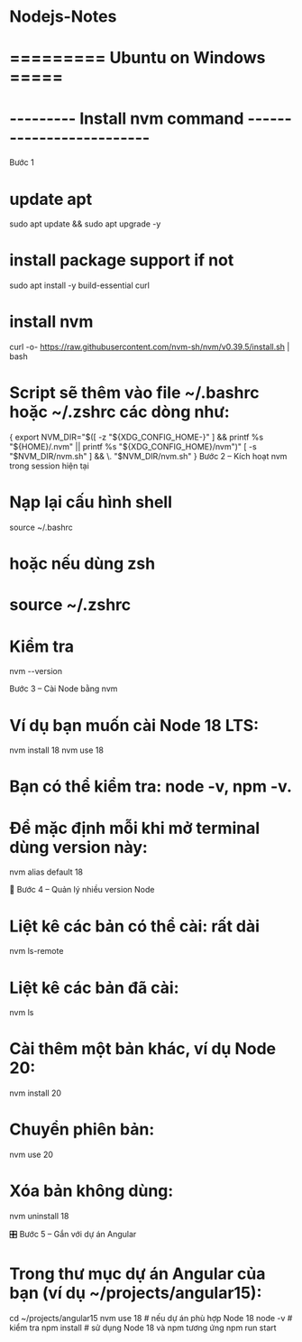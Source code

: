 # Nodejs-Notes

# ========= Ubuntu on Windows =====

# --------- Install nvm command -------------------------
Bước 1 
# update apt
sudo apt update && sudo apt upgrade -y
# install package support if not
sudo apt install -y build-essential curl
# install nvm
curl -o- https://raw.githubusercontent.com/nvm-sh/nvm/v0.39.5/install.sh | bash
# Script sẽ thêm vào file ~/.bashrc hoặc ~/.zshrc các dòng như:
{
  export NVM_DIR="$([ -z "${XDG_CONFIG_HOME-}" ] && printf %s "${HOME}/.nvm" || printf %s "${XDG_CONFIG_HOME}/nvm")"
  [ -s "$NVM_DIR/nvm.sh" ] && \. "$NVM_DIR/nvm.sh"
}
Bước 2 – Kích hoạt nvm trong session hiện tại
# Nạp lại cấu hình shell
source ~/.bashrc
# hoặc nếu dùng zsh
# source ~/.zshrc

# Kiểm tra
nvm --version

Bước 3 – Cài Node bằng nvm

# Ví dụ bạn muốn cài Node 18 LTS:

nvm install 18
nvm use 18


# Bạn có thể kiểm tra: node -v, npm -v.

# Để mặc định mỗi khi mở terminal dùng version này:

nvm alias default 18

🔁 Bước 4 – Quản lý nhiều version Node
# Liệt kê các bản có thể cài: rất dài

nvm ls-remote

# Liệt kê các bản đã cài:

nvm ls


# Cài thêm một bản khác, ví dụ Node 20:

nvm install 20


# Chuyển phiên bản:

nvm use 20


# Xóa bản không dùng:

nvm uninstall 18

🎛️ Bước 5 – Gắn với dự án Angular

# Trong thư mục dự án Angular của bạn (ví dụ ~/projects/angular15):

cd ~/projects/angular15
nvm use 18   # nếu dự án phù hợp Node 18
node -v      # kiểm tra
npm install  # sử dụng Node 18 và npm tương ứng
npm run start


